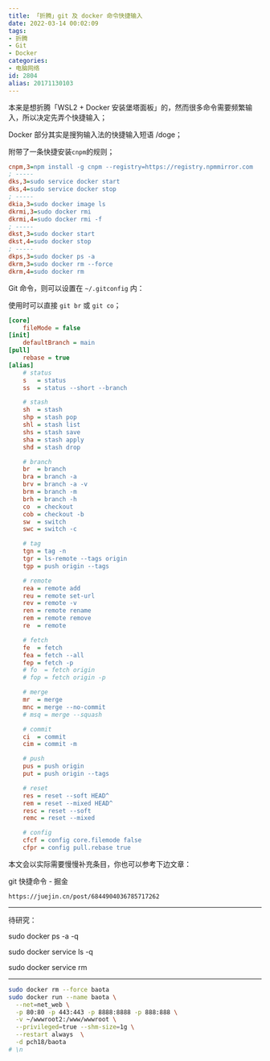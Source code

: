 ```yaml
---
title: 「折腾」git 及 docker 命令快捷输入
date: 2022-03-14 00:02:09
tags:
- 折腾
- Git
- Docker
categories:
- 电脑网络
id: 2804
alias: 20171130103
---
```


本来是想折腾「WSL2 + Docker 安装堡塔面板」的，然而很多命令需要频繁输入，所以决定先弄个快捷输入；

<!--more-->

Docker 部分其实是搜狗输入法的快捷输入短语 /doge；

附带了一条快捷安装`cnpm`的规则；

```ini
cnpm,3=npm install -g cnpm --registry=https://registry.npmmirror.com
; -----
dks,3=sudo service docker start
dks,4=sudo service docker stop
; -----
dkia,3=sudo docker image ls
dkrmi,3=sudo docker rmi
dkrmi,4=sudo docker rmi -f
; -----
dkst,3=sudo docker start
dkst,4=sudo docker stop
; -----
dkps,3=sudo docker ps -a
dkrm,3=sudo docker rm --force
dkrm,4=sudo docker rm
```

Git 命令，则可以设置在 `~/.gitconfig` 内：

使用时可以直接 `git br` 或 `git co`；

```ini
[core]
    fileMode = false
[init]
    defaultBranch = main
[pull]
    rebase = true
[alias]
    # status
    s   = status
    ss  = status --short --branch

    # stash
    sh  = stash
    shp = stash pop
    shl = stash list
    shs = stash save
    sha = stash apply
    shd = stash drop

    # branch
    br  = branch
    bra = branch -a
    brv = branch -a -v
    brm = branch -m
    brh = branch -h
    co  = checkout
    cob = checkout -b
    sw  = switch
    swc = switch -c

    # tag
    tgn = tag -n
    tgr = ls-remote --tags origin
    tgp = push origin --tags

    # remote
    rea = remote add
    reu = remote set-url
    rev = remote -v
    ren = remote rename
    rem = remote remove
    re  = remote

    # fetch
    fe  = fetch
    fea = fetch --all
    fep = fetch -p
    # fo  = fetch origin
    # fop = fetch origin -p

    # merge
    mr  = merge
    mnc = merge --no-commit
    # msq = merge --squash

    # commit
    ci  = commit
    cim = commit -m

    # push
    pus = push origin
    put = push origin --tags

    # reset
    res = reset --soft HEAD^
    rem = reset --mixed HEAD^
    resc = reset --soft
    remc = reset --mixed

    # config
    cfcf = config core.filemode false
    cfpr = config pull.rebase true

```

本文会以实际需要慢慢补充条目，你也可以参考下边文章：

git 快捷命令 - 掘金

`https://juejin.cn/post/6844904036785717262`

------------------

待研究：

sudo docker ps -a -q

sudo docker service ls -q

sudo docker service rm

----------------

```bash
sudo docker rm --force baota
sudo docker run --name baota \
  --net=net_web \
  -p 80:80 -p 443:443 -p 8888:8888 -p 888:888 \
  -v ~/wwwroot2:/www/wwwroot \
  --privileged=true --shm-size=1g \
  --restart always  \
  -d pch18/baota
# \n

```
